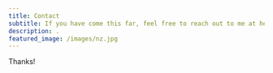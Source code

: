 ```yaml
---
title: Contact
subtitle: If you have come this far, feel free to reach out to me at hello@stogers.com
description: .
featured_image: /images/nz.jpg
---
```


Thanks!